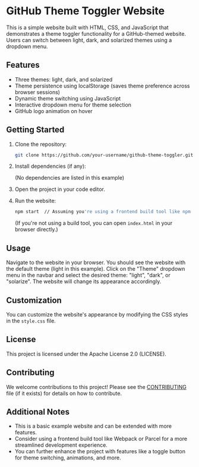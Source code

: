 # GitHub Theme Toggler Website

This is a simple website built with HTML, CSS, and JavaScript that demonstrates a theme toggler functionality for a GitHub-themed website. Users can switch between light, dark, and solarized themes using a dropdown menu.

## Features

* Three themes: light, dark, and solarized
* Theme persistence using localStorage (saves theme preference across browser sessions)
* Dynamic theme switching using JavaScript
* Interactive dropdown menu for theme selection
* GitHub logo animation on hover

## Getting Started

1. Clone the repository:

   ```bash
   git clone https://github.com/your-username/github-theme-toggler.git
   ```

2. Install dependencies (if any):

   (No dependencies are listed in this example)

3. Open the project in your code editor.

4. Run the website:

   ```bash
   npm start  // Assuming you're using a frontend build tool like npm or yarn
   ```

   (If you're not using a build tool, you can open `index.html` in your browser directly.)

## Usage

Navigate to the website in your browser. You should see the website with the default theme (light in this example). Click on the "Theme" dropdown menu in the navbar and select the desired theme: "light", "dark", or "solarize". The website will change its appearance accordingly.

## Customization

You can customize the website's appearance by modifying the CSS styles in the `style.css` file.

## License

This project is licensed under the Apache License 2.0 (LICENSE).

## Contributing

We welcome contributions to this project! Please see the [CONTRIBUTING](CONTRIBUTING.md) file (if it exists) for details on how to contribute.

## Additional Notes

* This is a basic example website and can be extended with more features.
* Consider using a frontend build tool like Webpack or Parcel for a more streamlined development experience.
* You can further enhance the project with features like a toggle button for theme switching, animations, and more.
